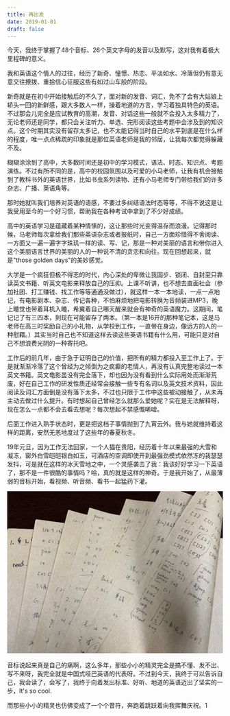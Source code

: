 ```yaml
---
title: 再出发
date: 2019-01-01
draft: false
---
```


今天，我终于掌握了48个音标、26个英文字母的发音以及默写，这对我有着极大里程碑的意义。

我和英语这个情人的过往，经历了新奇、憧憬、热恋、平淡如水、冷落但仍有意无意交往撩拨、重拾信心征服这些有如过山车般的阶段。

新奇就是在初中开始接触后的不久了，面对新的发音、词汇，免不了会有大姑娘上轿头一回的新鲜感，跟大多数人一样，操着地道的方言，学习着独具特色的英语。不过那会儿完全是应试教育的高潮，发音、对话这些一般就不会投入太多精力了，无论老师还是同学，都只会关注听力、单选、完形阅读这些考题中会涉及到的知识点。这个时期其实没有留存太多记，也不太能记得当时自己的水平到底是在什么样的程度，唯一点点稀疏的印象就是那位英语老师是我的邻居，让我每次都觉得躲藏不及。

糊糊涂涂到了高中，大多数时间还是初中的学习模式，语法、时态、知识点、考题演练。不过有所不同的是，高中的校园氛围以及可爱的小马老师，让我有机会接触到了教科书外的英语世界，比如书虫系列读物、还有小马老师专门带给我们的许多杂志、广播、英语角等。

那时她就叫我们培养对英语的语感，不要过多纠结语法时态等等，不得不说这是让我受用至今的一个好习惯，帮助我在各种考试中拿到了不少好成绩。

高中的英语学习是蕴藏着某种情愫的，这让那些时光变得温存而浪漫。记得那时候，马老师每次拿给我们那些英语杂志或者报纸时，自己一方面珍惜得不舍阅读、一方面又一遍一遍字字珠玑一样的读、写、记，那是一种对美丽的语言和带你进入这个美丽语言世界的美丽的人的一种说不清的贪恋和向往。现在回想起来，就是"those golden days"的美妙感觉。

大学是一个疯狂但极不得志的时代，内心深处的卑微让我固步、锁闭、自封至只靠读英文书籍、听英文电影来释放自己的压抑。上课不听讲，也不想去直面社会（参加社团、打工赚钱、找工作等等通通没做过），就这样一本一本地读，一点一点地记，有电影剧本、杂志、传记各种，不怕麻烦地把电影转换为音频装进MP3，晚上睡觉也带着耳机入睡，希冀着自己哪天醒来就会有神奇的英语魔力。这期间，笔记记了有三四本，到现在可能留存了两本。（第一本是16开的那种笔记本，这是马老师在高三时奖励自己的小礼物，从学校到工作，一直带在身边，像远方的人的一种慰藉。）其实当时自己也不知道这样去读这些英语书籍有什么用，可能只是对自己不想浪费光阴的一种寄托吧。

工作后的前几年，由于急于证明自己的价值，把所有的精力都投入至工作上了。于是就渐渐冷落了这个曾经为之倾倒为之疯癫的老情人，再没有认真完整地读过一本英文书籍。英文电影虽没有完全落下，却也因为没有看到什么实际用处而渐渐荒废，好在自己工作的研发性质还经常会接触一些专有名词以及英文技术资料，因此阅读及词汇方面倒是没有落下太多，不过也只限于工作中这些被动接触了，从未再主动去做过什么提升。有时想起自己曾经怎么就那么爱她呢？实在是无法解释呀，现在怎么一点都不会去看去想呢？每次想起不禁感慨唏嘘。

后面工作进入熟手状态时，更是把这档子事情抛到了九宵云外。我与她就维持着这样的距离，安然无恙地度过了这些年的春夏秋冬。

19年元旦，因为工作无法回家，一个人猫在贵阳，经历着十年以来最强的大雪和凝冻，窗外白雪皑皑银白如玉，可酒店的空调即使开到最强劲模式依然冻的我瑟瑟发抖，可是就在这样的冰天雪地之中，一个灵感袭击了我：我该好好学习一下英语了，那不是一件很酷的事情吗？哈，真的就是这样的神奇。于是我开始了，从最薄弱的音标开始，看视频、听音频、看书一起猛药下灌。

![](featured.webp "")

音标说起来真是自己的痛啊，这么多年，那些小小的精灵完全是搞不懂、发不出、写不来呀，我完全就是中国式哑巴英语的代表呀。不过到今天，我终于可以告诉自己，我会读了，会写了，我终于向着发出标准、好听、地道的英语迈出了坚实的一步，It's so cool.

而那些小小的精灵也仿佛变成了一个个音符，奔跑着跳跃着向我挥舞庆祝。1